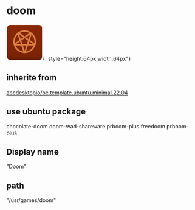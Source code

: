 # doom
![doom.svg](/applications/icons/doom.svg){: style="height:64px;width:64px"}
## inherite from
[abcdesktopio/oc.template.ubuntu.minimal.22.04](abcdesktopio/oc.template.ubuntu.minimal.22.04.md)
## use ubuntu package
chocolate-doom doom-wad-shareware prboom-plus freedoom prboom-plus
## Display name
"Doom"
## path
"/usr/games/doom"
